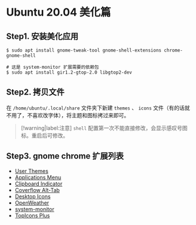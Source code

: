 # Ubuntu 20.04 美化篇

## Step1. 安装美化应用

``` shell
$ sudo apt install gnome-tweak-tool gnome-shell-extensions chrome-gnome-shell

# 这是 system-monitor 扩展需要的依赖包
$ sudo apt install gir1.2-gtop-2.0 libgtop2-dev
```

## Step2. 拷贝文件

在 `/home/ubuntu/.local/share` 文件夹下新建 `themes` 、 `icons` 文件（有的话就不用了，不喜欢改字体），将主题和图标拷过来即可。

> [!warning|label:注意]
> `shell` 配置第一次不能直接修改，会显示感叹号图标。重启后可修改。

## Step3. gnome chrome 扩展列表

* [User Themes](https://extensions.gnome.org/extension/19/user-themes/)
* [Applications Menu](https://extensions.gnome.org/extension/6/applications-menu/)
* [Clipboard Indicator](https://extensions.gnome.org/extension/779/clipboard-indicator/)
* [Coverflow Alt-Tab](https://extensions.gnome.org/extension/97/coverflow-alt-tab/)
* [Desktop Icons](https://extensions.gnome.org/extension/1465/desktop-icons/)
* [OpenWeather](https://extensions.gnome.org/extension/750/openweather/)
* [system-monitor](https://extensions.gnome.org/extension/120/system-monitor/)
* [TopIcons Plus](https://extensions.gnome.org/extension/1031/topicons/)
